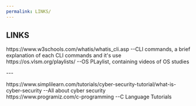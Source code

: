 ```yaml
---
permalink: LINKS/
---
```

LINKS
---
<p> https://www.w3schools.com/whatis/whatis_cli.asp --CLI commands, a brief explanation of each CLI commands and it's use
<br> https://os.vlsm.org/playlists/ --OS PLaylist, containing videos of OS studies </p>
---
<p> https://www.simplilearn.com/tutorials/cyber-security-tutorial/what-is-cyber-security --All about cyber security 
<br> https://www.programiz.com/c-programming --C Language Tutorials </p>
